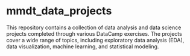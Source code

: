 # mmdt_data_projects
This repository contains a collection of data analysis and data science projects completed through various DataCamp exercises. The projects cover a wide range of topics, including exploratory data analysis (EDA), data visualization, machine learning, and statistical modeling. 
